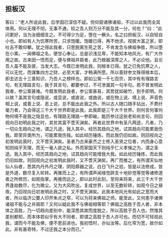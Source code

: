 ##  担板汉

客曰：“老人所说此我，后学固已深信不疑。但仰窥诸佛诸祖，不过以此我而全其体用。何以无理不彻，无事不通，较之吾人则万分不能及其一分，何也？”曰：“此问更好，当为汝细细言之。不可得少为足，堕在一橛头，名之曰担板汉，以自轻自小也。即如有人为饥寒所苦，只求饱暖。饱暖已得，再不他求。视彼大富之家，即吐舌不敢仰攀。犹之得此我者，只思脱离生死之苦，不肯发念与佛祖争胜，所以堕在小乘。一闻佛祖之名，便甘心奉让。总是识浅见卑，不能知本地风光，有广大作用之故。古来因一悟而足，便与佛祖并肩者，此乃根器深厚之人，不必论他。且论吾人虽不能及彼，当发大志。今既已发明此我，则根本已得。犹之已免饥寒之人，可以无忧，而谋集四方之财，必至大富，才畅满所愿。所以善财参文殊得根本后，即去访五十三善知识，乃吾人之榜样也。即如公案一千七百宗，其中有有理路言句，有无理路言句，我于其言句，都要参过，不可渗漏其一句半句。若不曾发明此我者，参公案甚难。今既发明此我者，参公案甚易，其势犹如破竹，到手即明。何以故？盖其言句或隐说，或显说，或直说，或曲说，或在物上说、境上说、声音色相上说，或善上说、恶上说，总不能出此我之外。所以古人随口随手拈出，不费纤毫力者，乃会得这三千大千世界即是此我，此我即是三千大千世界。则何言何事何物何境不是我之隐显也，有理路无理路一参即破。能历参过这些老和尚言句，则回视向日初明此我之时，其贫其富不啻天渊矣。再者此世界中有圣凡两途，凡者，乃一切众生趋向之地，谓之凡途。我入其中，经历其趋向之地，试其趋向可能累我伤我。即至异类所为，可能累我伤我。如此经历锤炼，而此我仍旧如故。则回视向之初发明此我时，又不啻天渊矣。圣者乃古来豪杰之士修入圣贤之位者，内而身心意知则纯乎天理，而无一毫人欲之私。外而家国天下则纯乎仁义孝悌之为，谓之圣途。我入其中，经历其趋向之地，试其趋向可能增我大我。如此经历锤炼，而此我仍旧如故。则回视向之初发明此我时，又不啻天渊矣。再广而推之，有所谓天仙地仙人仙者，悉其内丹外丹之理，阴阳鼎器之说，白日飞升之验，皆是以法修成，皆是外道，数尽复入轮转。再推而上之，有所谓声闻缘觉辟支十地妙觉等觉等诸修道者之所修历，如观指掌。再推而远之，即以此时此刻，至将来将来，此三千大千世界逢劫数尽，化为微尘。又为大风吹出，复成世界，以至无数轮转，如观今日之昼夜。乃回视向日初发明此我之时，又不啻天渊矣。此我本地风光有如此之宽而大者，所以临济公要人印开朱点之窄，可以为将来佛祖之师。能至此，又何患乎诸佛诸祖不能与之并肩耶？又何以疑此我不与佛祖相等耶？佛祖之高胜于吾人者，非本体之高胜，乃一切趋向差别中，能深悉其故而度脱之，所以高胜于吾人也。然惟其差别都知，而本体若似乎有大不同者，即谓之高胜于吾人亦可也。而切不可轻视此我，谓而今不能及佛，便不思前进也。我初悟时，亦似汝等。后化窄为宽，故尔如此。非有甚奇特，不过还我之本分而已。”
